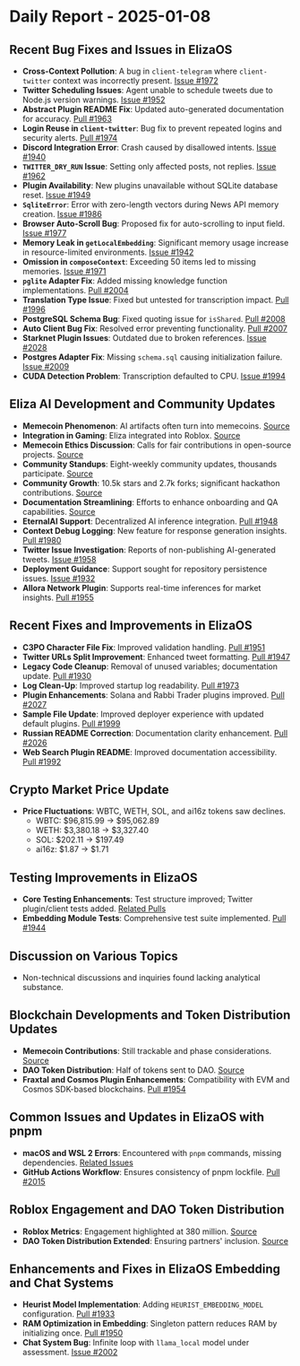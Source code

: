 # Daily Report - 2025-01-08

## Recent Bug Fixes and Issues in ElizaOS
- **Cross-Context Pollution**: A bug in `client-telegram` where `client-twitter` context was incorrectly present. [Issue #1972](https://github.com/elizaOS/eliza/issues/1972)
- **Twitter Scheduling Issues**: Agent unable to schedule tweets due to Node.js version warnings. [Issue #1952](https://github.com/elizaOS/eliza/issues/1952)
- **Abstract Plugin README Fix**: Updated auto-generated documentation for accuracy. [Pull #1963](https://github.com/elizaOS/eliza/pull/1963)
- **Login Reuse in `client-twitter`**: Bug fix to prevent repeated logins and security alerts. [Pull #1974](https://github.com/elizaOS/eliza/pull/1974)
- **Discord Integration Error**: Crash caused by disallowed intents. [Issue #1940](https://github.com/elizaOS/eliza/issues/1940)
- **`TWITTER_DRY_RUN` Issue**: Setting only affected posts, not replies. [Issue #1962](https://github.com/elizaOS/eliza/issues/1962)
- **Plugin Availability**: New plugins unavailable without SQLite database reset. [Issue #1949](https://github.com/elizaOS/eliza/issues/1949)
- **`SqliteError`**: Error with zero-length vectors during News API memory creation. [Issue #1986](https://github.com/elizaOS/eliza/issues/1986)
- **Browser Auto-Scroll Bug**: Proposed fix for auto-scrolling to input field. [Issue #1977](https://github.com/elizaOS/eliza/issues/1977)
- **Memory Leak in `getLocalEmbedding`**: Significant memory usage increase in resource-limited environments. [Issue #1942](https://github.com/elizaOS/eliza/issues/1942)
- **Omission in `composeContext`**: Exceeding 50 items led to missing memories. [Issue #1971](https://github.com/elizaOS/eliza/issues/1971)
- **`pglite` Adapter Fix**: Added missing knowledge function implementations. [Pull #2004](https://github.com/elizaOS/eliza/pull/2004)
- **Translation Type Issue**: Fixed but untested for transcription impact. [Pull #1996](https://github.com/elizaOS/eliza/pull/1996)
- **PostgreSQL Schema Bug**: Fixed quoting issue for `isShared`. [Pull #2008](https://github.com/elizaOS/eliza/pull/2008)
- **Auto Client Bug Fix**: Resolved error preventing functionality. [Pull #2007](https://github.com/elizaOS/eliza/pull/2007)
- **Starknet Plugin Issues**: Outdated due to broken references. [Issue #2028](https://github.com/elizaOS/eliza/issues/2028)
- **Postgres Adapter Fix**: Missing `schema.sql` causing initialization failure. [Issue #2009](https://github.com/elizaOS/eliza/issues/2009)
- **CUDA Detection Problem**: Transcription defaulted to CPU. [Issue #1994](https://github.com/elizaOS/eliza/issues/1994)

## Eliza AI Development and Community Updates
- **Memecoin Phenomenon**: AI artifacts often turn into memecoins. [Source](https://twitter.com/ai16zdao/status/1877008724977479921)
- **Integration in Gaming**: Eliza integrated into Roblox. [Source](https://twitter.com/dankvr/status/1877119010078064887)
- **Memecoin Ethics Discussion**: Calls for fair contributions in open-source projects. [Source](https://twitter.com/dankvr/status/1877010139191951570)
- **Community Standups**: Eight-weekly community updates, thousands participate. [Source](https://twitter.com/dankvr/status/1877001608120160717)
- **Community Growth**: 10.5k stars and 2.7k forks; significant hackathon contributions. [Source](https://twitter.com/dankvr/status/1876999689486143880)
- **Documentation Streamlining**: Efforts to enhance onboarding and QA capabilities. [Source](https://twitter.com/dankvr/status/1876837817331908805)
- **EternalAI Support**: Decentralized AI inference integration. [Pull #1948](https://github.com/elizaOS/eliza/pull/1948)
- **Context Debug Logging**: New feature for response generation insights. [Pull #1980](https://github.com/elizaOS/eliza/pull/1980)
- **Twitter Issue Investigation**: Reports of non-publishing AI-generated tweets. [Issue #1958](https://github.com/elizaOS/eliza/issues/1958)
- **Deployment Guidance**: Support sought for repository persistence issues. [Issue #1932](https://github.com/elizaOS/eliza/issues/1932)
- **Allora Network Plugin**: Supports real-time inferences for market insights. [Pull #1955](https://github.com/elizaOS/eliza/pull/1955)

## Recent Fixes and Improvements in ElizaOS
- **C3PO Character File Fix**: Improved validation handling. [Pull #1951](https://github.com/elizaOS/eliza/pull/1951)
- **Twitter URLs Split Improvement**: Enhanced tweet formatting. [Pull #1947](https://github.com/elizaOS/eliza/pull/1947)
- **Legacy Code Cleanup**: Removal of unused variables; documentation update. [Pull #1930](https://github.com/elizaOS/eliza/pull/1930)
- **Log Clean-Up**: Improved startup log readability. [Pull #1973](https://github.com/elizaOS/eliza/pull/1973)
- **Plugin Enhancements**: Solana and Rabbi Trader plugins improved. [Pull #2027](https://github.com/elizaOS/eliza/pull/2027)
- **Sample File Update**: Improved deployer experience with updated default plugins. [Pull #1999](https://github.com/elizaOS/eliza/pull/1999)
- **Russian README Correction**: Documentation clarity enhancement. [Pull #2026](https://github.com/elizaOS/eliza/pull/2026)
- **Web Search Plugin README**: Improved documentation accessibility. [Pull #1992](https://github.com/elizaOS/eliza/pull/1992)

## Crypto Market Price Update
- **Price Fluctuations**: WBTC, WETH, SOL, and ai16z tokens saw declines.  
  - WBTC: $96,815.99 → $95,062.89  
  - WETH: $3,380.18 → $3,327.40  
  - SOL: $202.11 → $197.49  
  - ai16z: $1.87 → $1.71  

## Testing Improvements in ElizaOS
- **Core Testing Enhancements**: Test structure improved; Twitter plugin/client tests added. [Related Pulls](https://github.com/elizaOS/eliza/pull/1989)
- **Embedding Module Tests**: Comprehensive test suite implemented. [Pull #1944](https://github.com/elizaOS/eliza/pull/1944)

## Discussion on Various Topics
- Non-technical discussions and inquiries found lacking analytical substance.

## Blockchain Developments and Token Distribution Updates
- **Memecoin Contributions**: Still trackable and phase considerations. [Source](https://twitter.com/dankvr/status/1877105352501498216)
- **DAO Token Distribution**: Half of tokens sent to DAO. [Source](https://twitter.com/dankvr/status/1877083617265889466)
- **Fraxtal and Cosmos Plugin Enhancements**: Compatibility with EVM and Cosmos SDK-based blockchains. [Pull #1954](https://github.com/elizaOS/eliza/pull/1954)

## Common Issues and Updates in ElizaOS with pnpm
- **macOS and WSL 2 Errors**: Encountered with `pnpm` commands, missing dependencies. [Related Issues](https://github.com/elizaOS/eliza/issues/1990)
- **GitHub Actions Workflow**: Ensures consistency of pnpm lockfile. [Pull #2015](https://github.com/elizaOS/eliza/pull/2015)

## Roblox Engagement and DAO Token Distribution
- **Roblox Metrics**: Engagement highlighted at 380 million. [Source](https://twitter.com/dankvr/status/1877121457353830696)
- **DAO Token Distribution Extended**: Ensuring partners' inclusion. [Source](https://twitter.com/dankvr/status/1877088672719204419)

## Enhancements and Fixes in ElizaOS Embedding and Chat Systems
- **Heurist Model Implementation**: Adding `HEURIST_EMBEDDING_MODEL` configuration. [Pull #1933](https://github.com/elizaOS/eliza/pull/1933)
- **RAM Optimization in Embedding**: Singleton pattern reduces RAM by initializing once. [Pull #1950](https://github.com/elizaOS/eliza/pull/1950)
- **Chat System Bug**: Infinite loop with `llama_local` model under assessment. [Issue #2002](https://github.com/elizaOS/eliza/issues/2002)
